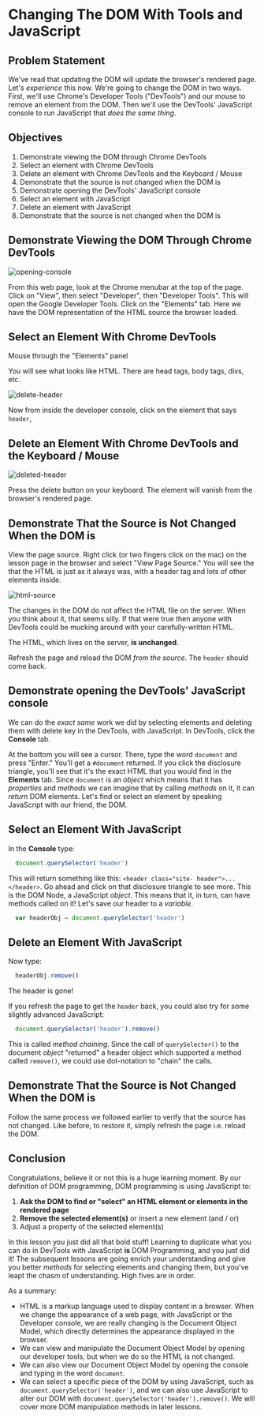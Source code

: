 # Changing The DOM With Tools and JavaScript

## Problem Statement

We've read that updating the DOM will update the browser's rendered page. Let's
_experience_ this now. We're going to change the DOM in two ways. First, we'll
use Chrome's Developer Tools ("DevTools") and our mouse to remove an element
from the DOM. Then we'll use the DevTools' JavaScript console to run JavaScript
that _does the same thing_.

## Objectives

1. Demonstrate viewing the DOM through Chrome DevTools
2. Select an element with Chrome DevTools
3. Delete an element with Chrome DevTools and the Keyboard / Mouse
4. Demonstrate that the source is not changed when the DOM is
5. Demonstrate opening the DevTools' JavaScript console
5. Select an element with JavaScript
6. Delete an element with JavaScript
7. Demonstrate that the source is not changed when the DOM is

## Demonstrate Viewing the DOM Through Chrome DevTools

![opening-console](https://s3.amazonaws.com/learn-verified/opening-console.gif)

From this web page, look at the Chrome menubar at the top of the page. Click
on "View", then select "Developer", then "Developer Tools". This will open the
Google Developer Tools. Click on the "Elements" tab. Here we have the DOM
representation of the HTML source the browser loaded.

## Select an Element With Chrome DevTools

Mouse through the "Elements" panel

You will see what looks like HTML.  There are head tags, body tags, divs, etc.

![delete-header](http://web-dev-readme-photos.s3.amazonaws.com/js/header-click.png)

Now from inside the developer console, click on the element that says `header`,

## Delete an Element With Chrome DevTools and the Keyboard / Mouse

![deleted-header](http://web-dev-readme-photos.s3.amazonaws.com/js/deleted-header.png)

Press the delete button on your keyboard. The element will vanish from the
browser's rendered page.

## Demonstrate That the Source is Not Changed When the DOM is

View the page source. Right click (or two fingers click on the mac) on the
lesson page in the browser and select "View Page Source." You will see the that
the HTML is just as it always was, with a header tag and lots of other elements
inside.

![html-source](https://s3.amazonaws.com/learn-verified/html-javascript-lesson.png)

The changes in the DOM do not affect the HTML file on the server. When you
think about it, that seems silly. If that were true then anyone with DevTools
could be mucking around with your carefully-written HTML.

The HTML, which lives on the server, **is unchanged**.

Refresh the page and reload the DOM _from the source_. The `header` should come
back.

## Demonstrate opening the DevTools' JavaScript console

We can do the _exact same_ work we did by selecting elements and deleting them
with delete key in the DevTools, with JavaScript. In DevTools, click the
**Console** tab.

At the bottom you will see a cursor. There, type the word `document` and press
"Enter." You'll get a `#document` returned. If you click the disclosure
triangle, you'll see that it's the exact HTML that you would find in the
**Elements** tab. Since `document` is an _object_ which means that it has
_properties_ and _methods_ we can imagine that by calling _methods_ on it, it
can _return_ DOM elements. Let's find or select an element by speaking
JavaScript with our friend, the DOM.

## Select an Element With JavaScript

In the **Console** type:

```javascript
  document.querySelector('header')
```

This will return something like this: `<header class="site-
header">...</header>`. Go ahead and click on that disclosure triangle to see
more. This is the DOM Node, a JavaScript _object_. This means that it, in turn,
can have methods called on it! Let's save our header to a _variable_.

```javascript
  var headerObj = document.querySelector('header')
```

## Delete an Element With JavaScript

Now type:

```javascript
  headerObj.remove()
```

The header is gone! 

If you refresh the page to get the `header` back, you could also try for some
slightly advanced JavaScript:

```javascript
  document.querySelector('header').remove()
```

This is called _method chaining_. Since the call of `querySelector()` to the
document _object_ "returned" a header object which supported a method called
`remove()`, we could use dot-notation to "chain" the calls.

## Demonstrate That the Source is Not Changed When the DOM is

Follow the same process we followed earlier to verify that the source has not
changed. Like before, to restore it, simply refresh the page i.e. reload the
DOM.

## Conclusion

Congratulations, believe it or not this is a huge learning moment. By our
definition of DOM programming, DOM programming is using JavaScript to:

1. **Ask the DOM to find or "select" an HTML element or elements in the rendered page**
2. **Remove the selected element(s)** or insert a new element (and / or)
3. Adjust a property of the selected element(s)


In this lesson you just did all that bold stuff! Learning to duplicate what you
can do in DevTools with JavaScript **is** DOM Programming, and you just did it!
The subsequent lessons are going enrich your understanding and give you better
_methods_ for selecting elements and changing them, but you've leapt the chasm
of understanding. High fives are in order.

As a summary:

* HTML is a markup language used to display content in a browser. When we
  change the appearance of a web page, with JavaScript or the Developer
  console, we are really changing is the Document Object Model, which directly
  determines the appearance displayed in the browser.
* We can view and manipulate the Document Object Model by opening our developer
  tools, but when we do so the HTML is not changed.
* We can also view our Document Object Model by opening the console and typing
  in the word `document`.
* We can select a specific piece of the DOM by using JavaScript, such as
  `document.querySelector('header')`, and we can also use JavaScript to alter
  our DOM with `document.querySelector('header').remove()`. We will cover more
  DOM manipulation methods in later lessons.

